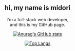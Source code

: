<div align="center">
  <h2>hi, my name is midori</h2>
  
  <p>I'm a full-stack web developer,<br>and this is my GitHub page.</p>

  [![Anurag's GitHub stats](https://github-readme-stats.vercel.app/api?username=midorishibukawa)](https://github.com/anuraghazra/github-readme-stats)
  
  [![Top Langs](https://github-readme-stats.vercel.app/api/top-langs/?username=midorishibukawa&layout=compact&exclude_repo=devs-academy_front-end,todolist,pi-front,pi-back)](https://github.com/anuraghazra/github-readme-stats)
</div>
